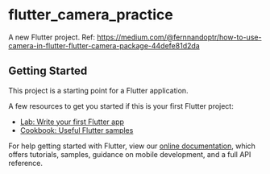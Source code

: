 # flutter_camera_practice

A new Flutter project.
Ref: https://medium.com/@fernnandoptr/how-to-use-camera-in-flutter-flutter-camera-package-44defe81d2da

## Getting Started

This project is a starting point for a Flutter application.

A few resources to get you started if this is your first Flutter project:

- [Lab: Write your first Flutter app](https://flutter.dev/docs/get-started/codelab)
- [Cookbook: Useful Flutter samples](https://flutter.dev/docs/cookbook)

For help getting started with Flutter, view our
[online documentation](https://flutter.dev/docs), which offers tutorials,
samples, guidance on mobile development, and a full API reference.
